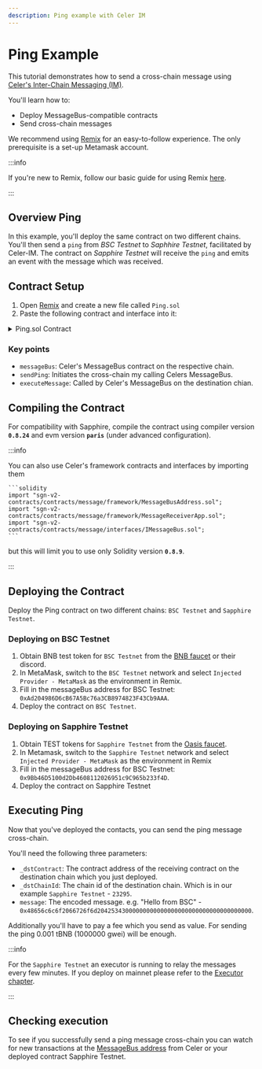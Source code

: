 ```yaml
---
description: Ping example with Celer IM
---
```


# Ping Example

This tutorial demonstrates how to send a cross-chain message using
[Celer's Inter-Chain Messaging (IM)].

[Celer's Inter-Chain Messaging (IM)]: https://im-docs.celer.network/

You'll learn how to:

 - Deploy MessageBus-compatible contracts
 - Send cross-chain messages

We recommend using [Remix] for an easy-to-follow experience.
The only prerequisite is a set-up Metamask account.

:::info

If you're new to Remix, follow our basic guide for using Remix
[here][dapp-remix].

[dapp-remix]: ../../tools/remix.md

:::

## Overview Ping

In this example, you'll deploy the same contract on two different chains.
You'll then send a `ping` from *BSC Testnet* to *Saphhire Testnet*, facilitated
by Celer-IM.
The contract on *Sapphire Testnet* will receive the `ping` and emits an event
with the message which was received.

## Contract Setup

1. Open [Remix] and create a new file called `Ping.sol`
2. Paste the following contract and interface into it:

 <details>
    <summary> Ping.sol Contract </summary>

    ```solidity title="Ping.sol" showLineNumbers
    // SPDX-License-Identifier: MIT
    pragma solidity ^0.8.0;

    interface IMessageBus {
            function sendMessage(
            address _receiver,
            uint256 _dstChainId,
            bytes calldata _message
        ) external payable;
    }


    contract Ping  {
        address public messageBus;

        event MessageReceived(
            address srcContract,
            uint64 srcChainId,
            address sender,
            bytes message
        );


        enum ExecutionStatus {
            Fail, // execution failed, finalized
            Success, // execution succeeded, finalized
            Retry // execution rejected, can retry later
        }

        constructor(address _messageBus) {
            messageBus = _messageBus;
        }

        modifier onlyMessageBus() {
            require(msg.sender == messageBus, "caller is not message bus");
            _;
        }


        function sendPing(
            address _dstContract,
            uint64 _dstChainId,
            bytes calldata _message
        ) external payable {
            bytes memory message = abi.encode(msg.sender, _message);
            IMessageBus(messageBus).sendMessage{value: msg.value}(_dstContract, _dstChainId, message);
        }

        function executeMessage(
            address _srcContract,
            uint64 _srcChainId,
            bytes calldata _message,
            address // executor
        ) external payable onlyMessageBus returns (ExecutionStatus) {
            (address sender, bytes memory message) = abi.decode(
                (_message),
                (address, bytes)
            );
            emit MessageReceived(_srcContract, _srcChainId, sender, message);
            return ExecutionStatus.Success;
        }
    }
    ```
</details>

### Key points

- `messageBus`: Celer's MessageBus contract on the respective chain.
- `sendPing`: Initiates the cross-chain my calling Celers MessageBus.
- `executeMessage`: Called by Celer's MessageBus on the destination chian.

## Compiling the Contract

For compatibility with Sapphire, compile the contract using compiler version
**`0.8.24`** and evm version **`paris`** (under advanced configuration).

:::info

You can also use Celer's framework contracts and interfaces by importing them

    ```solidity
    import "sgn-v2-contracts/contracts/message/framework/MessageBusAddress.sol";
    import "sgn-v2-contracts/contracts/message/framework/MessageReceiverApp.sol";
    import "sgn-v2-contracts/contracts/message/interfaces/IMessageBus.sol";
    ```

but this will limit you to use only Solidity version **`0.8.9`**.

:::

## Deploying the Contract

Deploy the Ping contract on two different chains: `BSC Testnet` and
`Sapphire Testnet`.

### Deploying on BSC Testnet

1. Obtain BNB test token for `BSC Testnet` from the [BNB faucet] or their
   discord.
2. In MetaMask, switch to the `BSC Testnet` network and select
   `Injected Provider - MetaMask` as the environment in Remix.
3. Fill in the messageBus address for BSC Testnet:
   `0xAd204986D6cB67A5Bc76a3CB8974823F43Cb9AAA`.
4. Deploy the contract on `BSC Testnet`.


[BNB faucet]: https://www.bnbchain.org/en/testnet-faucet

### Deploying on Sapphire Testnet

1. Obtain TEST tokens for `Sapphire Testnet` from the [Oasis faucet].
2. In Metamask, switch to the `Sapphire Testnet` network and select
   `Injected Provider - MetaMask` as the environment in Remix
3. Fill in the messageBus address for BSC Testnet:
   `0x9Bb46D5100d2Db4608112026951c9C965b233f4D`.  
4. Deploy the contract on Sapphire Testnet

[Oasis Faucet]: https://faucet.testnet.oasis.io/

## Executing Ping

Now that you've deployed the contacts, you can send the ping message
cross-chain.

You'll need the following three parameters:

- `_dstContract`: The contract address of the receiving contract on the
  destination chain which you just deployed.
- `_dstChainId`: The chain id of the destination chain. Which is in our
  example `Sapphire Testnet` - `23295`.
- `message`: The encoded message. e.g. "Hello from BSC" -
  `0x48656c6c6f2066726f6d20425343000000000000000000000000000000000000`.

Additionally you'll have to pay a fee which you send as value. For sending the
ping 0.001 tBNB (1000000 gwei) will be enough.

:::info

For the `Sapphire Testnet` an executor is running to relay the messages every
few minutes. If you deploy on mainnet please refer to the [Executor chapter].

:::

[Executor chapter]: ./README.md#executor

## Checking execution

To see if you successfully send a ping message cross-chain you can watch for
new transactions at the [MessageBus address] from Celer or your deployed
contract Sapphire Testnet.

[MessageBus address]: https://explorer.oasis.io/testnet/sapphire/address/0x9Bb46D5100d2Db4608112026951c9C965b233f4D

[Remix]: https://remix.ethereum.org/
